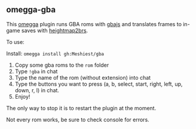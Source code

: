 ## omegga-gba

This [omegga](https://github.com/brickadia-community/omegga) plugin runs GBA roms with [gbajs](https://github.com/endrift/gbajs) and translates frames to in-game saves with [heightmap2brs](https://github.com/Meshiest/heightmap2brs).

To use:

Install: `omegga install gh:Meshiest/gba`

1. Copy some gba roms to the `rom` folder
2. Type `!gba` in chat
3. Type the name of the rom (without extension) into chat
4. Type the buttons you want to press (a, b, select, start, right, left, up, down, r, l) in chat.
5. Enjoy!

The only way to stop it is to restart the plugin at the moment.

Not every rom works, be sure to check console for errors.
